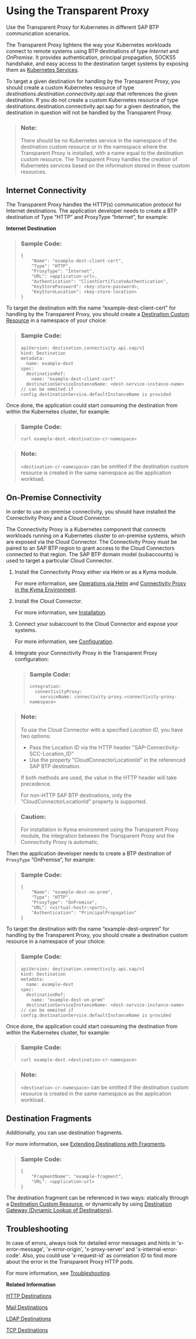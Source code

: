 <!-- loioc5257cf110bf4b7b9054eab74ededff4 -->

# Using the Transparent Proxy

Use the Transparent Proxy for Kubernetes in different SAP BTP communication scenarios.

The Transparent Proxy lightens the way your Kubernetes workloads connect to remote systems using BTP destinations of type *Internet* and *OnPremise*. It provides authentication, principal propagation, SOCKS5 handshake, and easy access to the destination target systems by exposing them as [Kubernetes Services](https://kubernetes.io/docs/concepts/services-networking/service/).

To target a given destination for handling by the Transparent Proxy, you should create a custom Kubernetes resource of type *destinations.destination.connectivity.api.sap* that references the given destination. If you do not create a custom Kubernetes resource of type destinations.destination.connectivity.api.sap for a given destination, the destination in question will not be handled by the Transparent Proxy.

> ### Note:  
> There should be no Kubernetes service in the namespace of the destination custom resource or in the namespace where the Transparent Proxy is installed, with a name equal to the destination custom resource. The Transparent Proxy handles the creation of Kubernetes services based on the information stored in these custom resources.



<a name="loioc5257cf110bf4b7b9054eab74ededff4__section_n2h_j3v_hcc"/>

## Internet Connectivity

The Transparent Proxy handles the HTTP\(s\) communication protocol for Internet destinations. The application developer needs to create a BTP destination of Type “HTTP” and ProxyType “Internet”, for example:

**Internet Destination** 

> ### Sample Code:  
> ```
> {
>     "Name": "example-dest-client-cert",
>     "Type": "HTTP",
>     "ProxyType": "Internet",
>     "URL": <application-url>,
>     "Authentication": "ClientCertificateAuthentication",
>     "KeyStorePassword": <key-store-password>,
>     "KeyStoreLocation": <key-store-location>
> }
> ```

To target the destination with the name “example-dest-client-cert” for handling by the Transparent Proxy, you should create a [Destination Custom Resource](destination-custom-resource-fc7951e.md) in a namespace of your choice:

> ### Sample Code:  
> ```
> apiVersion: destination.connectivity.api.sap/v1
> kind: Destination 
> metadata:
>   name: example-dest 
> spec:   
>   destinationRef:
>     name: "example-dest-client-cert"
>   destinationServiceInstanceName: <dest-service-instance-name> // can be ommited if config.destinationService.defaultInstanceName is provided
> ```

Once done, the application could start consuming the destination from within the Kubernetes cluster, for example:

> ### Sample Code:  
> ```
> curl example-dest.<destination-cr-namespace>
> ```

> ### Note:  
> `<destination-cr-namespace>` can be omitted if the destination custom resource is created in the same namespace as the application workload.



<a name="loioc5257cf110bf4b7b9054eab74ededff4__section_czp_m3v_hcc"/>

## On-Premise Connectivity

In order to use on-premise connectivity, you should have installed the Connectivity Proxy and a Cloud Connector.

The Connectivity Proxy is a Kubernetes component that connects workloads running on a Kubernetes cluster to on-premise systems, which are exposed via the Cloud Connector. The Connectivity Proxy must be paired to an SAP BTP region to grant access to the Cloud Connectors connected to that region. The SAP BTP domain model \(subaccounts\) is used to target a particular Cloud Connector.

1.  Install the Connectivity Proxy either via Helm or as a Kyma module.

    For more information, see [Operations via Helm](operations-via-helm-23fc110.md) and [Connectivity Proxy in the Kyma Environment](connectivity-proxy-in-the-kyma-environment-8dd1690.md).

2.  Install the Cloud Connector.

    For more information, see [Installation](installation-57ae3d6.md).

3.  Connect your subaccount to the Cloud Connector and expose your systems.

    For more information, see [Configuration](configuration-ec68ee2.md).

4.  Integrate your Connectivity Proxy in the Transparent Proxy configuration:

    > ### Sample Code:  
    > ```
    > integration:
    >   connectivityProxy:
    >     serviceName: connectivity-proxy.<connectivity-proxy-namespace>
    > ```


> ### Note:  
> To use the Cloud Connector with a specified *Location ID*, you have two options:
> 
> -   Pass the Location ID via the HTTP header "SAP-Connectivity-SCC-Location\_ID"
> -   Use the property "CloudConnectorLocationId" in the referenced SAP BTP destination.
> 
> If both methods are used, the value in the HTTP header will take precedence.
> 
> For non-HTTP SAP BTP destinations, only the "CloudConnectorLocationId" property is supported.

> ### Caution:  
> For installation in Kyma environment using the Transparent Proxy module, the integration between the Transparent Proxy and the Connectivity Proxy is automatic.

Then the application developer needs to create a BTP destination of `ProxyType` “OnPremise”, for example:

> ### Sample Code:  
> ```
> {
>     "Name": "example-dest-on-prem",
>     "Type": "HTTP",
>     "ProxyType": "OnPremise",
>     "URL": <virtual-host>:<port>,
>     "Authentication": "PrincipalPropagation"
> }
> ```

To target the destination with the name “example-dest-onprem” for handling by the Transparent Proxy, you should create a destination custom resource in a namespace of your choice:

> ### Sample Code:  
> ```
> apiVersion: destination.connectivity.api.sap/v1
> kind: Destination 
> metadata: 
>   name: example-dest
> spec:    
>   destinationRef:
>     name: "example-dest-on-prem"
>   destinationServiceInstanceName: <dest-service-instance-name> // can be ommited if config.destinationService.defaultInstanceName is provided
> ```

Once done, the application could start consuming the destination from within the Kubernetes cluster, for example:

> ### Sample Code:  
> ```
> curl example-dest.<destination-cr-namespace>
> ```

> ### Note:  
> `<destination-cr-namespace>` can be omitted if the destination custom resource is created in the same namespace as the application workload.



<a name="loioc5257cf110bf4b7b9054eab74ededff4__section_ad1_m3v_hcc"/>

## Destination Fragments

Additionally, you can use destination fragments.

For more information, see [Extending Destinations with Fragments](extending-destinations-with-fragments-f56600a.md).

> ### Sample Code:  
> ```
> {
>     "FragmentName": "example-fragment",
>     "URL": <application-url>
> }
> ```

The destination fragment can be referenced in two ways: statically through a [Destination Custom Resource](destination-custom-resource-fc7951e.md), or dynamically by using [Destination Gateway \(Dynamic Lookup of Destinations\)](destination-gateway-dynamic-lookup-of-destinations-6836e00.md).



<a name="loioc5257cf110bf4b7b9054eab74ededff4__section_vgq_15q_k2c"/>

## Troubleshooting

In case of errors, always look for detailed error messages and hints in 'x-error-message', 'x-error-origin', 'x-proxy-server' and 'x-internal-error-code'. Also, you could use 'x-request-id' as correlation ID to find more about the error in the Transparent Proxy HTTP pods.

For more information, see [Troubleshooting](troubleshooting-fce292a.md).

**Related Information**  


[HTTP Destinations](http-destinations-fd3e2a0.md "Configure HTTP destinations for the Transparent Proxy for Kubernetes.")

[Mail Destinations](mail-destinations-584bc93.md "Configure Mail destinations for the Transparent Proxy for Kubernetes.")

[LDAP Destinations](ldap-destinations-47128a8.md "The Transparent Proxy simplifies access to target systems defined as LDAP destinations. It handles the LDAP protocol for on-premise destinations.")

[TCP Destinations](tcp-destinations-558b39a.md "The Transparent Proxy simplifies access to target systems defined as TCP destinations. It handles the TCP protocol for on-premise destinations.")

